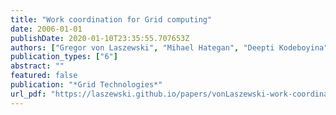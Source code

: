 ```yaml
---
title: "Work coordination for Grid computing"
date: 2006-01-01
publishDate: 2020-01-10T23:35:55.707653Z
authors: ["Gregor von Laszewski", "Mihael Hategan", "Deepti Kodeboyina"]
publication_types: ["6"]
abstract: ""
featured: false
publication: "*Grid Technologies*"
url_pdf: "https://laszewski.github.io/papers/vonLaszewski-work-coordination.pdf"
---
```


